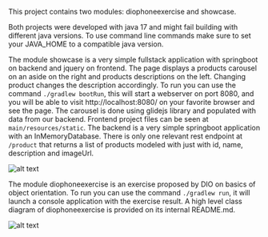 This project contains two modules: 
diophoneexercise and showcase.

Both projects were developed with java 17 and might fail 
building with different java versions. To use command line
commands make sure to set your JAVA_HOME to a compatible java version.

The module showcase is a very simple fullstack application 
with springboot on backend and jquery on frontend.
The page displays a products carousel on an aside 
on the right and products descriptions on the left.
Changing product changes the description accordingly.
To run you can use the command `./gradlew bootRun`, 
this will start a webserver on port 8080, and you will
be able to visit http://localhost:8080/ on your 
favorite browser and see the page.
The carousel is done using glidejs library 
and populated with data from our backend.
Frontend project files can be seen at `main/resources/static`.
The backend is a very simple springboot application 
with an InMemoryDatabase. There is only one relevant rest endpoint
at `/product` that returns a list of products modeled with just with 
id, name, description and imageUrl.

![alt text](http://url/to/img.png)


The module diophoneexercise is an exercise proposed by DIO 
on basics of object orientation.
To run you can use the command `./gradlew run`, it will launch
a console application with the exercise result.
A high level class diagram of diophoneexercise 
is provided on its internal README.md.

![alt text](http://url/to/img.png)
